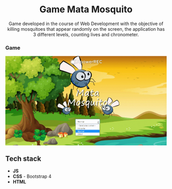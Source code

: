<h1 align="center">
Game Mata Mosquito</h1>
 
<p align="center">Game developed in the course of Web Development with the objective of killing mosquitoes that appear randomly on the screen, the application has 3 different levels, counting lives and chronometer.</p> 

### Game
<div width= 100%>
 <img src="https://github.com/jpm4rtinss/gameMataMosquito/blob/master/img/20200820_171319.gif" align="center">

</div>

## Tech stack

- **JS**  
- **CSS** - Bootstrap 4
-  **HTML**
